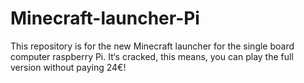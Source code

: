 # Minecraft-launcher-Pi
This repository is for the new Minecraft launcher for the single board computer raspberry Pi. It‘s cracked, this means, you can play the full version without paying 24€!
